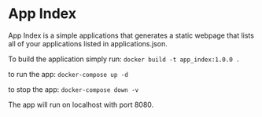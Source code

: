 # App Index

App Index is a simple applications that generates a static webpage that
lists all of your applications listed in applications.json.


To build the application simply run:
`docker build -t app_index:1.0.0 .`

to run the app:
`docker-compose up -d`

to stop the app:
`docker-compose down -v`

The app will run on localhost with port 8080.


